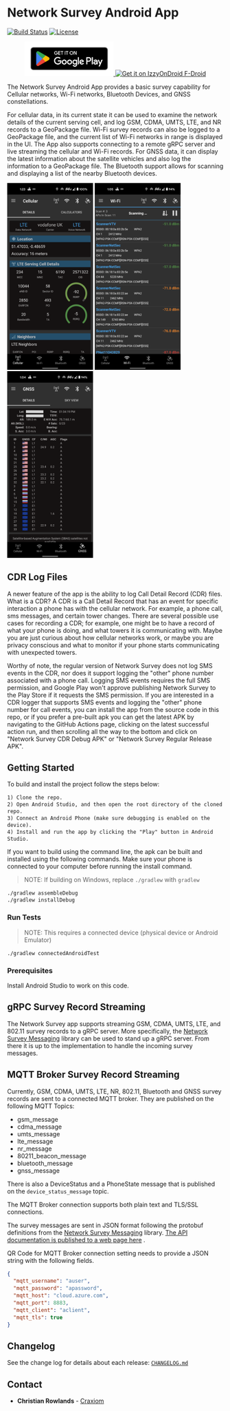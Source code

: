 # Network Survey Android App

[![Build Status](https://travis-ci.com/christianrowlands/android-network-survey.svg?branch=develop)](https://travis-ci.com/github/christianrowlands/android-network-survey)
[![License](https://img.shields.io/badge/license-Apache%202-green.svg?style=flat)](https://github.com/christianrowlands/android-network-survey/blob/develop/LICENSE)

<p align="center">
  <a href="https://play.google.com/store/apps/details?id=com.craxiom.networksurvey">
    <img src="screenshots/google-play-badge.png" height="80">
  </a>
  <a href="https://f-droid.org/packages/eu.siacs.conversations">
    <img src="https://fdroid.gitlab.io/artwork/badge/get-it-on.png" alt="Get it on IzzyOnDroid F-Droid" height="80">
  </a>
</p>

The Network Survey Android App provides a basic survey capability for Cellular networks, Wi-Fi
networks, Bluetooth Devices, and GNSS constellations.

For cellular data, in its current state it can be used to examine the network details of the current
serving cell, and log GSM, CDMA, UMTS, LTE, and NR records to a GeoPackage file. Wi-Fi survey
records can also be logged to a GeoPackage file, and the current list of Wi-Fi networks in range is
displayed in the UI. The App also supports connecting to a remote gRPC server and live streaming the
cellular and Wi-Fi records. For GNSS data, it can display the latest information about the satellite
vehicles and also log the information to a GeoPackage file. The Bluetooth support allows for
scanning and displaying a list of the nearby Bluetooth devices.

<img src="screenshots/cellular_details.png" alt="Cellular Details" width="200"/>
<img src="screenshots/wi-fi_details.png" alt="Wi-Fi Details" width="200"/>
<img src="screenshots/gnss_details.png" alt="GNSS Details" width="200"/>

## CDR Log Files

A newer feature of the app is the ability to log Call Detail Record (CDR) files. What is a CDR? A
CDR is a Call Detail Record that has an event for specific interaction a phone has with the cellular
network. For example, a phone call, sms messages, and certain tower changes. There are several
possible use cases for recording a CDR; for example, one might be to have a record of what your
phone is doing, and what towers it is communicating with. Maybe you are just curious about how
cellular networks work, or maybe you are privacy conscious and what to monitor if your phone starts
communicating with unexpected towers.

Worthy of note, the regular version of Network Survey does not log SMS events in the CDR, nor does
it support logging the "other" phone number associated with a phone call. Logging SMS events
requires the full SMS permission, and Google Play won\'t approve publishing Network Survey to the
Play Store if it requests the SMS permission. If you are interested in a CDR logger that supports
SMS events and logging the "other" phone number for call events, you can install the app from the
source code in this repo, or if you prefer a pre-built apk you can get the latest APK by navigating
to the GitHub Actions page, clicking on the latest successful action run, and then scrolling all
the way to the bottom and click on "Network Survey CDR Debug APK" or "Network Survey Regular Release
APK".

## Getting Started

To build and install the project follow the steps below:

    1) Clone the repo.
    2) Open Android Studio, and then open the root directory of the cloned repo.
    3) Connect an Android Phone (make sure debugging is enabled on the device).
    4) Install and run the app by clicking the "Play" button in Android Studio.

If you want to build using the command line, the apk can be built and installed using the following
commands. Make sure your phone is connected to your computer before running the install command.

> NOTE: If building on Windows, replace `./gradlew` with `gradlew`

```shell
./gradlew assembleDebug
./gradlew installDebug
```

### Run Tests

> NOTE: This requires a connected device (physical device or Android Emulator)

```
./gradlew connectedAndroidTest
```

### Prerequisites

Install Android Studio to work on this code.

## gRPC Survey Record Streaming

The Network Survey app supports streaming GSM, CDMA, UMTS, LTE, and 802.11 survey records to a gRPC
server. More specifically,
the [Network Survey Messaging](https://github.com/christianrowlands/network-survey-messaging)
library can be used to stand up a gRPC server. From there it is up to the implementation to handle
the incoming survey messages.

## MQTT Broker Survey Record Streaming

Currently, GSM, CDMA, UMTS, LTE, NR, 802.11, Bluetooth and GNSS survey records are sent to a
connected MQTT broker. They are published on the following MQTT Topics:

* gsm_message
* cdma_message
* umts_message
* lte_message
* nr_message
* 80211_beacon_message
* bluetooth_message
* gnss_message

There is also a DeviceStatus and a PhoneState message that is published on
the `device_status_message` topic.

The MQTT Broker connection supports both plain text and TLS/SSL connections.

The survey messages are sent in JSON format following the protobuf definitions from
the [Network Survey Messaging](https://github.com/christianrowlands/network-survey-messaging)
library. [The API documentation is published to a web page here](https://messaging.networksurvey.app/)
.

QR Code for MQTT Broker connection setting needs to provide a JSON string with the following fields.

```json
{
  "mqtt_username": "auser",
  "mqtt_password": "apassword",
  "mqtt_host": "cloud.azure.com",
  "mqtt_port": 8883,
  "mqtt_client": "aclient",
  "mqtt_tls": true
}
```

## Changelog

See the change log for details about each release: [`CHANGELOG.md`](CHANGELOG.md)

## Contact

* **Christian Rowlands** - [Craxiom](https://github.com/christianrowlands)
